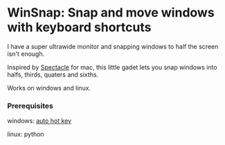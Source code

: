 # WinSnap: Snap and move windows with keyboard shortcuts

I have a super ultrawide monitor and snapping windows to half the screen isn't enough.

Inspired by [Spectacle](https://www.spectacleapp.com/) for mac, this little gadet lets you snap windows into halfs, thirds, quaters and sixths.

Works on windows and linux.

### Prerequisites
 
windows: [auto hot key](https://www.autohotkey.com/)

linux: python